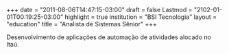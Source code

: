 +++
date = "2011-08-06T14:47:15-03:00"
draft = false
Lastmod = "2102-01-01T00:19:25-03:00"
highlight = true
institution = "BSI Tecnologia"
layout = "education"
title = "Analista de Sistemas Sênior"
+++

Desenvolvimento de aplicações de automação de atividades alocado no Itaú.
